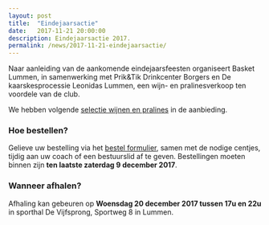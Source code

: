 ```yaml
---
layout: post
title:  "Eindejaarsactie"
date:   2017-11-21 20:00:00
description: Eindejaarsactie 2017.
permalink: /news/2017-11-21-eindejaarsactie/
---
```


Naar aanleiding van de aankomende eindejaarsfeesten organiseert Basket Lummen, in samenwerking met Prik&Tik Drinkcenter Borgers en De kaarskesprocessie Leonidas Lummen, een wijn- en pralinesverkoop ten voordele van de club. 

We hebben volgende [selectie wijnen en pralines](/news/downloads/eindejaarsactie_2017_lijst.pdf) in de aanbieding.

### Hoe bestellen?

Gelieve uw bestelling via het [bestel formulier](/news/downloads/eindejaarsactie_2017_formulier.pdf), samen met de nodige centjes, tijdig aan uw coach of een bestuurslid af te geven. Bestellingen moeten binnen zijn **ten laatste zaterdag 9 december 2017**.

### Wanneer afhalen?

Afhaling kan gebeuren op **Woensdag 20 december 2017 tussen 17u en 22u** in sporthal De Vijfsprong, Sportweg 8 in Lummen.